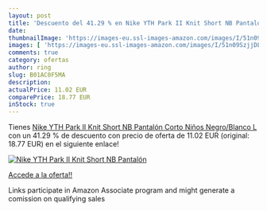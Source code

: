 ```yaml
---
layout: post
title: 'Descuento del 41.29 % en Nike YTH Park II Knit Short NB Pantalón '
date: 
thumbnailImage: 'https://images-eu.ssl-images-amazon.com/images/I/51n09SzjjDL._SL200_.jpg'
images: [ 'https://images-eu.ssl-images-amazon.com/images/I/51n09SzjjDL._SL200_.jpg' ]
comments: true
category: ofertas
author: ring
slug: B01AC0F5MA
description:
actualPrice: 11.02 EUR
comparePrice: 18.77 EUR
inStock: true
---
```


Tienes [Nike YTH Park II Knit Short NB Pantalón Corto  Niños  Negro/Blanco  L](https://www.amazon.es/dp/B01AC0F5MA/?tag=tolees-21) con un 41.29 % de descuento con precio de oferta de 11.02 EUR (original: 18.77 EUR) en el siguiente enlace!

[![Nike YTH Park II Knit Short NB Pantalón ](https://images-eu.ssl-images-amazon.com/images/I/51n09SzjjDL._SL200_.jpg)](https://www.amazon.es/dp/B01AC0F5MA/?tag=tolees-21)

[Accede a la oferta!!](https://www.amazon.es/dp/B01AC0F5MA/?tag=tolees-21)

Links participate in Amazon Associate program and might generate a comission on qualifying sales


